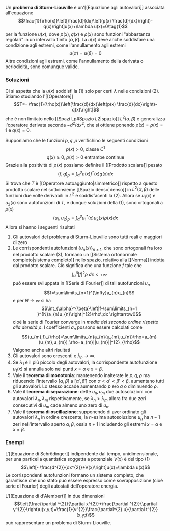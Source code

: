 Un **problema di Sturm-Liouville** è un'[[Equazione agli autovalori]] associata all'equazione
$$\frac{1}{\rho(x)}\left[\frac{d}{dx}\left(p(x) \frac{d}{dx}\right)-q(x)\right]u(x)+\lambda u(x)=0\tag{1}$$
per la funzione $u(x)$, dove $p(x),q(x)$ e $\rho(x)$ sono funzioni "abbastanza regolari" in un intervallo finito $[\alpha,\beta]$. La $u(x)$ deve anche soddisfare una condizione agli estremi, come l'annullamento agli estremi
$$u(\alpha)=u(\beta)=0\tag{2}$$
Altre condizioni agli estremi, come l'annullamento della derivata o periodicità, sono comunque valide.
### Soluzioni
Ci si aspetta che la $u(x)$ soddisfi la $(1)$ solo per certi $\lambda$ nelle condizioni $(2)$. Stiamo studiando l'[[Operatore]]
$$T=- \frac{1}{\rho(x)}\left[\frac{d}{dx}\left(p(x) \frac{d}{dx}\right)-q(x)\right]$$
che è non limitato nello [[Spazi Lp#Spazio $L {2}$|spazio]] $L^{2}(\alpha,\beta)$ e generalizza l'operatore derivata seconda $-d^{2}/dx^{2}$, che si ottiene ponendo $\rho(x)=p(x)=1$ e $q(x)=0$.

Supponiamo che le funzioni $p,q,\rho$ verifichino le seguenti condizioni
$$p(x)>0\text{, classe }C^{1}$$
$$q(x)\geq0,\;\rho(x)>0\text{ entrambe continue}$$
Grazie alla positività di $\rho(x)$ possiamo definire il [[Prodotto scalare]] pesato
$$(f,g)_{\rho}=\int_{\alpha}^{\beta}\rho(x)f^{*}(x)g(x)dx\tag{3}$$
Si trova che $T$ è [[Operatore autoaggiunto|simmetrico]] rispetto a questo prodotto scalare nel sottoinsieme [[Spazio denso|denso]] in $L^{2}(\alpha,\beta)$ delle funzioni due volte derivabili in $L^{2}$ e soddisfacenti la $(2)$. Allora se $u_{1}(x)$ e $u_{2}(x)$ sono autofunzioni di $T$, e dunque soluzioni della $(1)$, sono ortogonali a $\rho(x)$
$$(u_{1},u_{2})_{\rho}=\int_{\alpha}^{\beta}u_{1}^{*}(x)u_{2}(x)\rho(x)dx$$
Allora si hanno i seguenti risultati
1. Gli autovalori del problema di Sturm-Liouville sono tutti reali e maggiori di zero
2. Le corrispondenti autofunzioni $\{u_{n}(x)\}_{n\geq1}$, che sono ortogonali fra loro nel prodotto scalare $(3)$, formano un [[Sistema ortonormale completo|sistema completo]] nello spazio, relativo alla [[Norma]] indotta dal prodotto scalare.
Ciò significa che una funzione $f$ tale che
$$\int_{\alpha}^{\beta}|f|^{2}\rho\;dx<+\infty$$
può essere sviluppata in [[Serie di Fourier]] di tali autofunzioni $u_{n}$
$$f=\sum\limits_{n=1}^{\infty}a_{n}u_{n}$$
e per $N \rightarrow\infty$ si ha
$$\int_{\alpha}^{\beta}\left|f-\sum\limits_{n=1 }^{N}a_{n}u_{n}\right|^{2}\rho\;dx \rightarrow0$$
cioè la serie di Fourier converge in *media del secondo ordine rispetto alla densità $\rho$*. I coefficienti $a_{n}$ possono essere calcolati come
$$(u_{m},f)_{\rho}=\sum\limits_{n}a_{n}(u_{m},u_{n})\rho=a_{m}(u_{m},u_{m})_\rho=a_{m}||u_{m}||^{2}_{\rho}$$
Valgono anche altri risultati
1. Gli autovalori sono crescenti e $\lambda_{n}\rightarrow\infty$.
2. Se $\lambda_{1}$ è il più piccolo degli autovalori, la corrispondente autofunzione $u_{1}(x)$ si annulla solo nei punti $x=\alpha$ e $x=\beta$.
3. Vale il **teorema di monotonia**: mantenendo inalterate le $p,q,\rho$ ma riducendo l'intervallo $[\alpha,\beta]$ a $[\alpha',\beta']$ con $\alpha<\alpha'<\beta'<\beta$, aumentano tutti gli autovalori. Lo stesso accade aumentando $p$ e/o $q$ o diminuendo $\rho$.
4. Vale il **teorema di separazione**: dette $u_{n},u_{m}$ due autosoluzioni con autovalori $\lambda_{n},\lambda_{m}$ rispettivamente, se $\lambda_{n}>\lambda_{m}$ allora fra due zeri consecutivi di $u_{m}$ cade almeno uno zero di $u_{n}$.
5. Vale il **teorema di oscillazione**: supponendo di aver ordinato gli autovalori $\lambda_{n}$ in ordine crescente, la $n$-esima autosoluzione $u_{n}$ ha $n-1$ zeri nell'intervallo aperto $\alpha,\beta$, ossia $n+1$ includendo gli estremi $x=\alpha$ e $x=\beta$.
### Esempi
L'[[Equazione di Schrödinger]] indipendente dal tempo, unidimensionale, per una particella quantistica soggetta a potenziale $V(x)$ è del tipo $(1)$
$$\left[- \frac{d^{2}}{dx^{2}}+V(x)\right]u(x)=\lambda u(x)$$
Le corrispondenti autofunzioni formano un sistema completo, che garantisce che uno stato può essere espresso come sovrapposizione (cioè serie di Fourier) degli autostati dell'operatore energia.

L'[[Equazione di d'Alembert]] in due dimensioni
$$\left(\frac{\partial ^{2}}{\partial x^{2}}+\frac{\partial ^{2}}{\partial y^{2}}\right)u(x,y;t)=\frac{1}{v^{2}}\frac{\partial^{2} u}{\partial t^{2}}(x,y;t)$$
può rappresentare un problema di Sturm-Liouville.